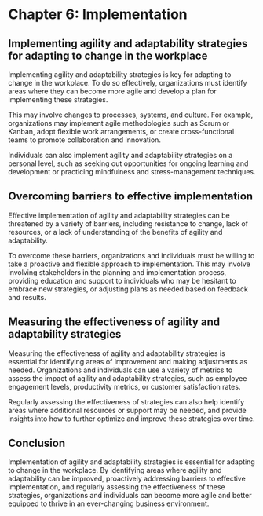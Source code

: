 Chapter 6: Implementation
=========================

Implementing agility and adaptability strategies for adapting to change in the workplace
----------------------------------------------------------------------------------------

Implementing agility and adaptability strategies is key for adapting to change in the workplace. To do so effectively, organizations must identify areas where they can become more agile and develop a plan for implementing these strategies.

This may involve changes to processes, systems, and culture. For example, organizations may implement agile methodologies such as Scrum or Kanban, adopt flexible work arrangements, or create cross-functional teams to promote collaboration and innovation.

Individuals can also implement agility and adaptability strategies on a personal level, such as seeking out opportunities for ongoing learning and development or practicing mindfulness and stress-management techniques.

Overcoming barriers to effective implementation
-----------------------------------------------

Effective implementation of agility and adaptability strategies can be threatened by a variety of barriers, including resistance to change, lack of resources, or a lack of understanding of the benefits of agility and adaptability.

To overcome these barriers, organizations and individuals must be willing to take a proactive and flexible approach to implementation. This may involve involving stakeholders in the planning and implementation process, providing education and support to individuals who may be hesitant to embrace new strategies, or adjusting plans as needed based on feedback and results.

Measuring the effectiveness of agility and adaptability strategies
------------------------------------------------------------------

Measuring the effectiveness of agility and adaptability strategies is essential for identifying areas of improvement and making adjustments as needed. Organizations and individuals can use a variety of metrics to assess the impact of agility and adaptability strategies, such as employee engagement levels, productivity metrics, or customer satisfaction rates.

Regularly assessing the effectiveness of strategies can also help identify areas where additional resources or support may be needed, and provide insights into how to further optimize and improve these strategies over time.

Conclusion
----------

Implementation of agility and adaptability strategies is essential for adapting to change in the workplace. By identifying areas where agility and adaptability can be improved, proactively addressing barriers to effective implementation, and regularly assessing the effectiveness of these strategies, organizations and individuals can become more agile and better equipped to thrive in an ever-changing business environment.
